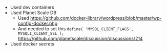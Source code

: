 - Used dev containers
- Used Planet Scale DB
    - Used https://github.com/docker-library/wordpress/blob/master/wp-config-docker.php
    - And needed to set this `define( 'MYSQL_CLIENT_FLAGS', MYSQLI_CLIENT_SSL );` https://github.com/planetscale/discussion/discussions/214
- Used docker secrets